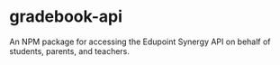# gradebook-api
An NPM package for accessing the Edupoint Synergy API on behalf of students, parents, and teachers.
